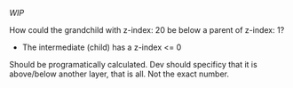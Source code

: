 _WIP_

How could the grandchild with z-index: 20 be below a parent of z-index: 1?
- The intermediate (child) has a z-index <= 0

Should be programatically calculated. Dev should specificy that it is above/below another layer, that is all. Not the exact number.
